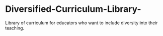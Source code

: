 # Diversified-Curriculum-Library-
Library of curriculum for educators who want to include diversity into their teaching. 
